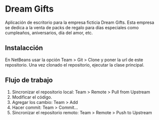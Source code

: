 # Dream Gifts
Aplicación de escritorio para la empresa ficticia Dream Gifts. Esta  empresa se dedica a la venta de packs de regalo para días especiales como cumpleaños, aniversarios, día del amor, etc.

## Instalacción
En NetBeans usar la opción Team > Git > Clone y poner la url de este repositorio. Una vez clonado el repositorio, ejecutar la clase principal.

## Flujo de trabajo
1. Sincronizar el repositorio local: Team > Remote > Pull from Upstream
2. Modificar el código.
3. Agregar los cambio: Team > Add
4. Hacer commit: Team > Commit...
5. Sincronizar el repositorio remoto: Team > Remote > Push to Upstream
